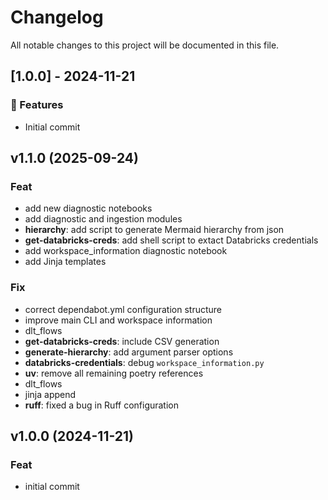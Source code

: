 # Changelog

All notable changes to this project will be documented in this file.

## [1.0.0] - 2024-11-21

### 🚀 Features

- Initial commit

## v1.1.0 (2025-09-24)

### Feat

- add new diagnostic notebooks
- add diagnostic and ingestion modules
- **hierarchy**: add script to generate Mermaid hierarchy from json
- **get-databricks-creds**: add shell script to extact Databricks credentials
- add workspace_information diagnostic notebook
- add Jinja templates

### Fix

- correct dependabot.yml configuration structure
- improve main CLI and workspace information
- dlt_flows
- **get-databricks-creds**: include CSV generation
- **generate-hierarchy**: add argument parser options
- **databricks-credentials**: debug `workspace_information.py`
- **uv**: remove all remaining poetry references
- dlt_flows
- jinja append
- **ruff**: fixed a bug in Ruff configuration

## v1.0.0 (2024-11-21)

### Feat

- initial commit
